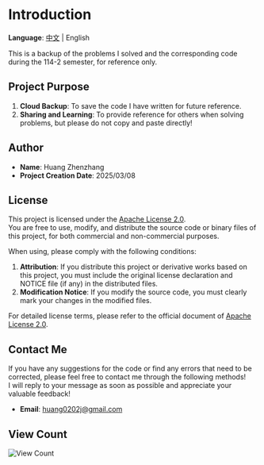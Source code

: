 # Introduction

**Language**: [中文](./README.md) | English

This is a backup of the problems I solved and the corresponding code during the 114-2 semester, for reference only.

## Project Purpose

1. **Cloud Backup**: To save the code I have written for future reference.  
2. **Sharing and Learning**: To provide reference for others when solving problems, but please do not copy and paste directly!  

## Author

- **Name**: Huang Zhenzhang  
- **Project Creation Date**: 2025/03/08

## License

This project is licensed under the [Apache License 2.0](https://www.apache.org/licenses/LICENSE-2.0).  
You are free to use, modify, and distribute the source code or binary files of this project, for both commercial and non-commercial purposes.  

When using, please comply with the following conditions:

1. **Attribution**: If you distribute this project or derivative works based on this project, you must include the original license declaration and NOTICE file (if any) in the distributed files.
2. **Modification Notice**: If you modify the source code, you must clearly mark your changes in the modified files.

For detailed license terms, please refer to the official document of [Apache License 2.0](https://www.apache.org/licenses/LICENSE-2.0).

## Contact Me

If you have any suggestions for the code or find any errors that need to be corrected, please feel free to contact me through the following methods!  
I will reply to your message as soon as possible and appreciate your valuable feedback!

- **Email**: [huang0202j@gmail.com](mailto:huang0202j@gmail.com)

## View Count

![View Count](https://komarev.com/ghpvc/?username=huangzz02&style=for-the-badge&color=blue)
